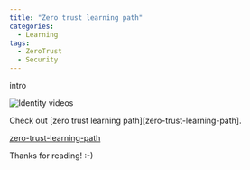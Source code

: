 ```yaml
---
title: "Zero trust learning path"
categories:
  - Learning
tags:
  - ZeroTrust
  - Security
---
```


intro

![Identity videos](../assets/images/2022-07-29-zero-trust-learning-path.png)

Check out [zero trust learning path][zero-trust-learning-path].

[zero-trust-learning-path](https://docs.microsoft.com/learn/paths/zero-trust-principles/?wt.mc_id=pdebruin_content_blog_cnl_csasci)

Thanks for reading! :-)

